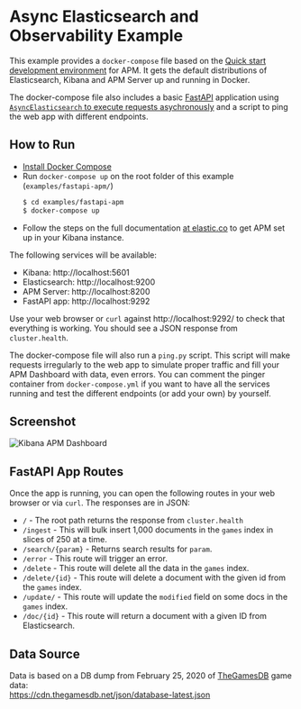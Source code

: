 # Async Elasticsearch and Observability Example

This example provides a `docker-compose` file based on
the [Quick start development environment](https://www.elastic.co/guide/en/apm/get-started/current/quick-start-overview.html)
for APM. It gets the default distributions of Elasticsearch,
Kibana and APM Server up and running in Docker.

The docker-compose file also includes a basic [FastAPI](https://fastapi.tiangolo.com/) application using
[`AsyncElasticsearch` to execute requests asychronously](https://elasticsearch-py.readthedocs.io/en/master/async.html)
and a script to ping the web app with different endpoints.

## How to Run

- [Install Docker Compose](https://docs.docker.com/compose/install/)
- Run `docker-compose up` on the root folder of this example (`examples/fastapi-apm/`)
  ```bash
  $ cd examples/fastapi-apm
  $ docker-compose up
  ```
- Follow the steps on the full documentation [at elastic.co](https://www.elastic.co/guide/en/apm/get-started/current/quick-start-overview.html)
  to get APM set up in your Kibana instance.

The following services will be available:

- Kibana:              http://localhost:5601
- Elasticsearch:       http://localhost:9200
- APM Server:          http://localhost:8200
- FastAPI app:         http://localhost:9292

Use your web browser or `curl` against http://localhost:9292/ to check that
everything is working. You should see a JSON response from `cluster.health`.

The docker-compose file will also run a `ping.py` script.
This script will make requests irregularly to the web app to simulate
proper traffic and fill your APM Dashboard with data, even errors.
You can comment the pinger container from `docker-compose.yml` if you want
to have all the services running and test the different endpoints (or add your own)
by yourself.

## Screenshot

![Kibana APM Dashboard](screenshot.jpg)

## FastAPI App Routes

Once the app is running, you can open the following routes in your web browser or via `curl`. The responses are in JSON:

* `/` - The root path returns the response from `cluster.health`
* `/ingest` - This will bulk insert 1,000 documents in the `games` index in slices of 250 at a time.
* `/search/{param}` - Returns search results for `param`.
* `/error` - This route will trigger an error.
* `/delete` - This route will delete all the data in the `games` index.
* `/delete/{id}` - This route will delete a document with the given id from the `games` index.
* `/update/` - This route will update the `modified` field on some docs in the `games` index.
* `/doc/{id}` - This route will return a document with a given ID from Elasticsearch.

## Data Source

Data is based on a DB dump from February 25, 2020 of [TheGamesDB](https://thegamesdb.net/) game data:  
https://cdn.thegamesdb.net/json/database-latest.json
